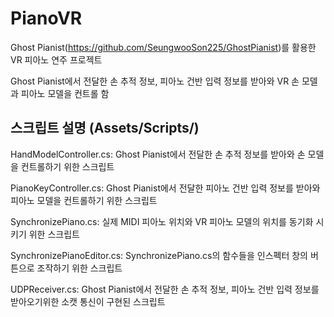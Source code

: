 # PianoVR
Ghost Pianist(https://github.com/SeungwooSon225/GhostPianist)를 활용한 VR 피아노 연주 프로젝트

Ghost Pianist에서 전달한 손 추적 정보, 피아노 건반 입력 정보를 받아와 VR 손 모델과 피아노 모델을 컨트롤 함

## 스크립트 설명 (Assets/Scripts/)
HandModelController.cs: Ghost Pianist에서 전달한 손 추적 정보를 받아와 손 모델을 컨트롤하기 위한 스크립트

PianoKeyController.cs: Ghost Pianist에서 전달한 피아노 건반 입력 정보를 받아와 피아노 모델을 컨트롤하기 위한 스크립트

SynchronizePiano.cs: 실제 MIDI 피아노 위치와 VR 피아노 모델의 위치를 동기화 시키기 위한 스크립트
 
SynchronizePianoEditor.cs: SynchronizePiano.cs의 함수들을 인스펙터 창의 버튼으로 조작하기 위한 스크립트

UDPReceiver.cs: Ghost Pianist에서 전달한 손 추적 정보, 피아노 건반 입력 정보를 받아오기위한 소캣 통신이 구현된 스크립트

